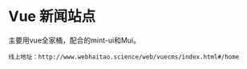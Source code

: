 # Vue 新闻站点

主要用vue全家桶，配合的mint-ui和Mui。


```
线上地址：http://www.webhaitao.science/web/vuecms/index.html#/home
```



